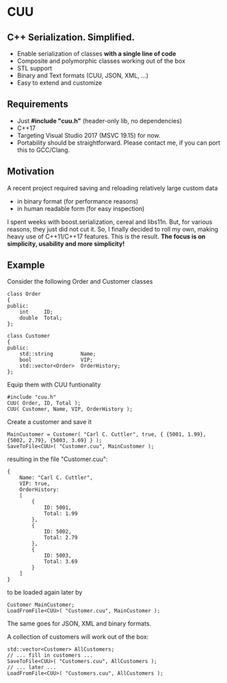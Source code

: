 #  CUU

## C++ Serialization. Simplified.
* Enable serialization of classes **with a single line of code**
* Composite and polymorphic classes working out of the box
* STL support
* Binary and Text formats (CUU, JSON, XML, ...)
* Easy to extend and customize

## Requirements
* Just **#include "cuu.h"** (header-only lib, no dependencies)
* C++17
* Targeting Visual Studio 2017 (MSVC 19.15) for now. 
* Portability should be straightforward. Please contact me, if you can port this to GCC/Clang.

## Motivation
A recent project required saving and reloading relatively large custom data 
* in binary format (for performance reasons) 
* in human readable form (for easy inspection)

I spent weeks with boost.serialization, cereal and libs11n. But, for various reasons, they just did not cut it. So, I finally decided to roll my own, making heavy use of C++11/C++17 features. This is the result. **The focus is on simplicity, usability and more simplicity!**

## Example
Consider the following Order and Customer classes
```
class Order
{
public:
    int     ID;
    double  Total;
};

class Customer
{
public:
    std::string         Name;
    bool                VIP;
    std::vector<Order>  OrderHistory;
};
```
Equip them with CUU funtionality 
```
#include "cuu.h"
CUU( Order, ID, Total );
CUU( Customer, Name, VIP, OrderHistory );
```
Create a customer and save it
```
MainCustomer = Customer( "Carl C. Cuttler", true, { {5001, 1.99}, {5002, 2.79}, {5003, 3.69} } );
SaveToFile<CUU>( "Customer.cuu", MainCustomer );
```
resulting in the file "Customer.cuu":
```
{
    Name: "Carl C. Cuttler", 
    VIP: true, 
    OrderHistory: 
    [
        {
            ID: 5001, 
            Total: 1.99
        }, 
        {
            ID: 5002, 
            Total: 2.79
        }, 
        {
            ID: 5003, 
            Total: 3.69
        }
    ]  
}
```
to be loaded again later by
```
Customer MainCustomer;
LoadFromFile<CUU>( "Customer.cuu", MainCustomer );
```
The same goes for JSON, XML and binary formats.

A collection of customers will work out of the box:
```
std::vector<Customer> AllCustomers;
// ... fill in customers ...
SaveToFile<CUU>( "Customers.cuu", AllCustomers );
// ... later ...
LoadFromFile<CUU>( "Customers.cuu", AllCustomers );
```
